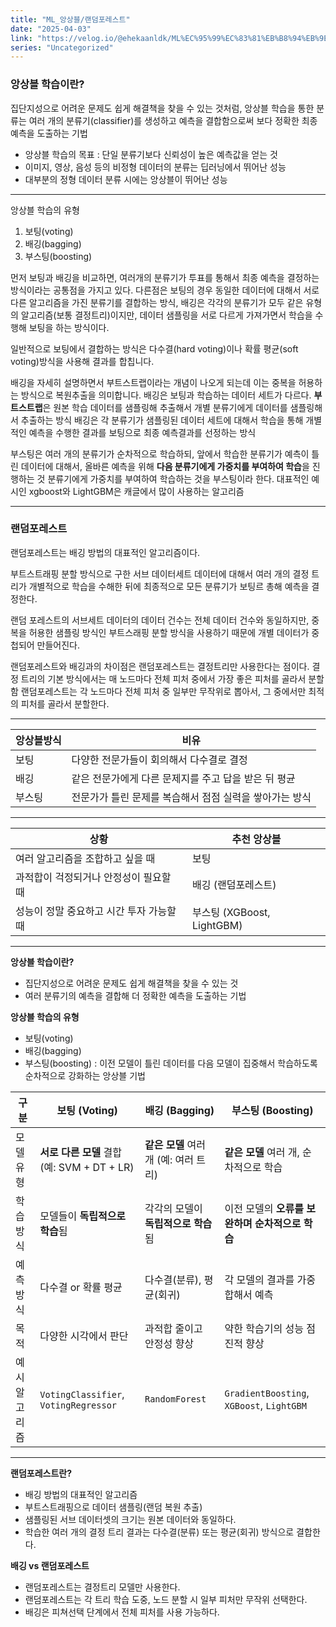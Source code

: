 ```yaml
---
title: "ML_앙상블/랜덤포레스트"
date: "2025-04-03"
link: "https://velog.io/@ehekaanldk/ML%EC%95%99%EC%83%81%EB%B8%94%EB%9E%9C%EB%8D%A4%ED%8F%AC%EB%A0%88%EC%8A%A4%ED%8A%B8"
series: "Uncategorized"
---
```


<h3 id="앙상블-학습이란">앙상블 학습이란?</h3>
<p>집단지성으로 어려운 문제도 쉽게 해결책을 찾을 수 있는 것처럼, 앙상블 학습을 통한 분류는 여러 개의 분류기(classifier)를 생성하고 예측을 결합함으로써 보다 정확한 최종 예측을 도출하는 기법</p>
<ul>
<li>앙상블 학습의 목표 : 단일 분류기보다 신뢰성이 높은 예측값을 얻는 것</li>
<li>이미지, 영상, 음성 등의 비정형 데이터의 분류는 딥러닝에서 뛰어난 성능</li>
<li>대부분의 정형 데이터 분류 시에는 앙상블이 뛰어난 성능</li>
</ul>
<hr />
<p>앙상블 학습의 유형</p>
<ol>
<li>보팅(voting)</li>
<li>배깅(bagging)</li>
<li>부스팅(boosting)</li>
</ol>
<p>먼저 보팅과 배깅을 비교하면, 여러개의 분류기가 투표를 통해서 최종 예측을 결정하는 방식이라는 공통점을 가지고 있다. 
다른점은 
보팅의 경우 동일한 데이터에 대해서 서로 다른 알고리즘을 가진 분류기를 결합하는 방식, 
배깅은 각각의 분류기가 모두 같은 유형의 알고리즘(보통 결정트리)이지만, 데이터 샘플링을 서로 다르게 가져가면서 학습을 수행해 보팅을 하는 방식이다. </p>
<p>일반적으로 보팅에서 결합하는 방식은 다수결(hard voting)이나 확률 평균(soft voting)방식을 사용해 결과를 합칩니다. </p>
<p>배깅을 자세히 설명하면서 부트스트랩이라는 개념이 나오게 되는데 이는 중복을 허용하는 방식으로 복원추출을 의미합니다. 배깅은 보팅과 학습하는 데이터 세트가 다르다.
<strong>부트스트랩</strong>은 원본 학습 데이터를 샘플링해 추출해서 개별 분류기에게 데이터를 샘플링해서 추출하는 방식
배깅은 각 분류기가 샘플링된 데이터 세트에 대해서 학습을 통해 개별적인 예측을 수행한 결과를 보팅으로 최종 예측결과를 선정하는 방식</p>
<p>부스팅은 여러 개의 분류기가 순차적으로 학습하되, 앞에서 학습한 분류기가 예측이 틀린 데이터에 대해서, 올바른 예측을 위해 <strong>다음 분류기에게 가중치를 부여하여 학습</strong>을 진행하는 것
분류기에게 가중치를 부여하여 학습하는 것을 부스팅이라 한다. 대표적인 예시인 xgboost와 LightGBM은 캐글에서 많이 사용하는 알고리즘</p>
<hr />
<h3 id="랜덤포레스트">랜덤포레스트</h3>
<p>랜덤포레스트는 배깅 방법의 대표적인 알고리즘이다.</p>
<p>부트스트래핑 분할 방식으로 구한 서브 데이터세트 데이터에 대해서 여러 개의 결정 트리가 개별적으로 학습을 수해한 뒤에 최종적으로 모든 분류기가 보팅르 총해 예측을 결정한다. </p>
<p>랜덤 포레스트의 서브세트 데이터의 데이터 건수는 전체 데이터 건수와 동일하지만, 
중복을 허용한 샘플링 방식인 부트스래핑 분할 방식을 사용하기 때문에 개별 데이터가 중첩되어 만들어진다. </p>
<p>랜덤포레스트와 배깅과의 차이점은 랜덤포레스트는 결정트리만 사용한다는 점이다. 
결정 트리의 기본 방식에서는 매 노드마다 전체 피처 중에서 가장 좋은 피처를 골라서 분할함
랜덤포레스트는 각 노드마다 전체 피처 중 일부만 무작위로 뽑아서, 그 중에서만 최적의 피처를 골라서 분할한다.</p>
<hr />
<table>
<thead>
<tr>
<th>앙상블방식</th>
<th>비유</th>
</tr>
</thead>
<tbody><tr>
<td>보팅</td>
<td>다양한 전문가들이 회의해서 다수결로 결정</td>
</tr>
<tr>
<td>배깅</td>
<td>같은 전문가에게 다른 문제지를 주고 답을 받은 뒤 평균</td>
</tr>
<tr>
<td>부스팅</td>
<td>전문가가 틀린 문제를 복습해서 점점 실력을 쌓아가는 방식</td>
</tr>
</tbody></table>
<hr />
<table>
<thead>
<tr>
<th>상황</th>
<th>추천 앙상블</th>
</tr>
</thead>
<tbody><tr>
<td>여러 알고리즘을 조합하고 싶을 때</td>
<td>보팅</td>
</tr>
<tr>
<td>과적합이 걱정되거나 안정성이 필요할 때</td>
<td>배깅 (랜덤포레스트)</td>
</tr>
<tr>
<td>성능이 정말 중요하고 시간 투자 가능할 때</td>
<td>부스팅 (XGBoost, LightGBM)</td>
</tr>
</tbody></table>
<hr />
<p><strong>앙상블 학습이란?</strong></p>
<ul>
<li>집단지성으로 어려운 문제도 쉽게 해결책을 찾을 수 있는 것</li>
<li>여러 분류기의 예측을 결합해 더 정확한 예측을 도출하는 기법</li>
</ul>
<p><strong>앙상블 학습의 유형</strong></p>
<ul>
<li>보팅(voting)</li>
<li>배깅(bagging)</li>
<li>부스팅(boosting) : 이전 모델이 틀린 데이터를 다음 모델이 집중해서 학습하도록 순차적으로 강화하는 앙상블 기법</li>
</ul>
<table>
<thead>
<tr>
<th>구분</th>
<th>보팅 (Voting)</th>
<th>배깅 (Bagging)</th>
<th>부스팅 (Boosting)</th>
</tr>
</thead>
<tbody><tr>
<td>모델 유형</td>
<td><strong>서로 다른 모델</strong> 결합 (예: SVM + DT + LR)</td>
<td><strong>같은 모델</strong> 여러 개 (예: 여러 트리)</td>
<td><strong>같은 모델</strong> 여러 개, 순차적으로 학습</td>
</tr>
<tr>
<td>학습 방식</td>
<td>모델들이 <strong>독립적으로 학습</strong>됨</td>
<td>각각의 모델이 <strong>독립적으로 학습</strong>됨</td>
<td>이전 모델의 <strong>오류를 보완하며 순차적으로 학습</strong></td>
</tr>
<tr>
<td>예측 방식</td>
<td>다수결 or 확률 평균</td>
<td>다수결(분류), 평균(회귀)</td>
<td>각 모델의 결과를 가중합해서 예측</td>
</tr>
<tr>
<td>목적</td>
<td>다양한 시각에서 판단</td>
<td>과적합 줄이고 안정성 향상</td>
<td>약한 학습기의 성능 점진적 향상</td>
</tr>
<tr>
<td>예시 알고리즘</td>
<td><code>VotingClassifier</code>, <code>VotingRegressor</code></td>
<td><code>RandomForest</code></td>
<td><code>GradientBoosting</code>, <code>XGBoost</code>, <code>LightGBM</code></td>
</tr>
</tbody></table>
<hr />
<p><strong>랜덤포레스트란?</strong></p>
<ul>
<li>배깅 방법의 대표적인 알고리즘</li>
<li>부트스트래핑으로 데이터 샘플링(랜덤 복원 추출)</li>
<li>샘플링된 서브 데이터셋의 크기는 원본 데이터와 동일하다.</li>
<li>학습한 여러 개의 결정 트리 결과는 다수결(분류) 또는 평균(회귀) 방식으로 결합한다.</li>
</ul>
<p><strong>배깅 vs 랜덤포레스트</strong></p>
<ul>
<li>랜덤포레스트는 결정트리 모델만 사용한다.</li>
<li>랜덤포레스트는 각 트리 학습 도중, 노드 분할 시 일부 피처만 무작위 선택한다.</li>
<li>배깅은 피쳐선택 단계에서 전체 피처를 사용 가능하다.</li>
</ul>
